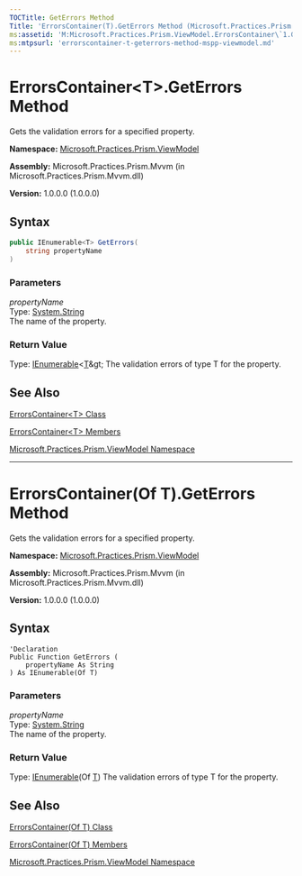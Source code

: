 ```yaml
---
TOCTitle: GetErrors Method
Title: 'ErrorsContainer(T).GetErrors Method (Microsoft.Practices.Prism.ViewModel)'
ms:assetid: 'M:Microsoft.Practices.Prism.ViewModel.ErrorsContainer\`1.GetErrors(System.String)'
ms:mtpsurl: 'errorscontainer-t-geterrors-method-mspp-viewmodel.md'
---
```



# ErrorsContainer&lt;T&gt;.GetErrors Method

Gets the validation errors for a specified property.

**Namespace:** [Microsoft.Practices.Prism.ViewModel](/patterns-practices/reference/mspp-viewmodel-namespace)

**Assembly:** Microsoft.Practices.Prism.Mvvm (in Microsoft.Practices.Prism.Mvvm.dll) 

**Version:** 1.0.0.0 (1.0.0.0)

## Syntax
```C#
public IEnumerable<T> GetErrors(
	string propertyName
)
```

### Parameters

*propertyName*  
Type: [System.String](http://msdn.microsoft.com/en-us/library/s1wwdcbf)   
The name of the property.

### Return Value

Type: [IEnumerable](http://msdn.microsoft.com/en-us/library/9eekhta0)&lt;[T](https://msdn.microsoft.com/en-us/library/gg431577(v=pandp.50))&gt;
The validation errors of type T for the property.

## See Also

[ErrorsContainer&lt;T&gt; Class](https://msdn.microsoft.com/en-us/library/gg431577(v=pandp.50))

[ErrorsContainer&lt;T&gt; Members](https://msdn.microsoft.com/en-us/library/gg405531(v=pandp.50))

[Microsoft.Practices.Prism.ViewModel Namespace](/patterns-practices/reference/mspp-viewmodel-namespace)

--------------------
# ErrorsContainer(Of T).GetErrors Method

Gets the validation errors for a specified property.

**Namespace:** [Microsoft.Practices.Prism.ViewModel](/patterns-practices/reference/mspp-viewmodel-namespace)

**Assembly:** Microsoft.Practices.Prism.Mvvm (in Microsoft.Practices.Prism.Mvvm.dll) 

**Version:** 1.0.0.0 (1.0.0.0)

## Syntax

```VB
'Declaration
Public Function GetErrors ( 
	propertyName As String
) As IEnumerable(Of T)
```

### Parameters

*propertyName*  
Type: [System.String](http://msdn.microsoft.com/en-us/library/s1wwdcbf)   
The name of the property.

### Return Value

Type: [IEnumerable](http://msdn.microsoft.com/en-us/library/9eekhta0)(Of [T](https://msdn.microsoft.com/en-us/library/gg431577(v=pandp.50)))
The validation errors of type T for the property.

## See Also

[ErrorsContainer(Of T) Class](https://msdn.microsoft.com/en-us/library/gg431577(v=pandp.50))

[ErrorsContainer(Of T) Members](https://msdn.microsoft.com/en-us/library/gg405531(v=pandp.50))

[Microsoft.Practices.Prism.ViewModel Namespace](/patterns-practices/reference/mspp-viewmodel-namespace)